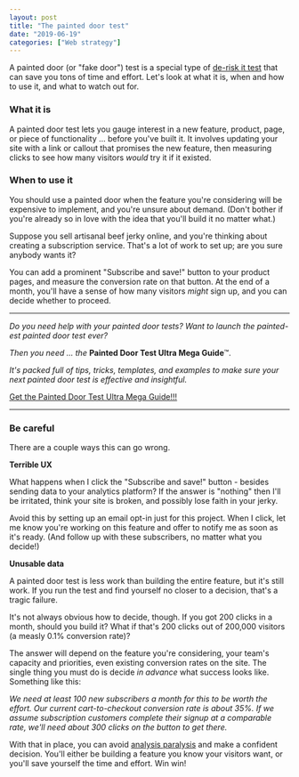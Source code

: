 ```yaml
---
layout: post
title: "The painted door test"
date: "2019-06-19"
categories: ["Web strategy"]
---
```


A painted door (or "fake door") test is a special type of [de-risk it test](https://briandavidhall.com/the-de-risk-it-test/) that can save you tons of time and effort. Let's look at what it is, when and how to use it, and what to watch out for.

### What it is

A painted door test lets you gauge interest in a new feature, product, page, or piece of functionality ... before you've built it. It involves updating your site with a link or callout that promises the new feature, then measuring clicks to see how many visitors _would_ try it if it existed.

### When to use it

You should use a painted door when the feature you're considering will be expensive to implement, and you're unsure about demand. (Don't bother if you're already so in love with the idea that you'll build it no matter what.)

Suppose you sell artisanal beef jerky online, and you're thinking about creating a subscription service. That's a lot of work to set up; are you sure anybody wants it?

You can add a prominent "Subscribe and save!" button to your product pages, and measure the conversion rate on that button. At the end of a month, you'll have a sense of how many visitors _might_ sign up, and you can decide whether to proceed.

* * *

_Do you need help with your painted door tests? Want to launch the painted-est painted door test ever?_

_Then you need ... the_ **Painted Door Test Ultra Mega Guide**™.

_It's packed full of tips, tricks, templates, and examples to make sure your next painted door test is effective and insightful._

[Get the Painted Door Test Ultra Mega Guide!!!](https://briandavidhall.com/painted-door-test-ultra-mega-guide/)

* * *

### Be careful

There are a couple ways this can go wrong.

**Terrible UX**

What happens when I click the "Subscribe and save!" button - besides sending data to your analytics platform? If the answer is "nothing" then I'll be irritated, think your site is broken, and possibly lose faith in your jerky.

Avoid this by setting up an email opt-in just for this project. When I click, let me know you're working on this feature and offer to notify me as soon as it's ready. (And follow up with these subscribers, no matter what you decide!)

**Unusable data**

A painted door test is less work than building the entire feature, but it's still work. If you run the test and find yourself no closer to a decision, that's a tragic failure.

It's not always obvious how to decide, though. If you got 200 clicks in a month, should you build it? What if that's 200 clicks out of 200,000 visitors (a measly 0.1% conversion rate)?

The answer will depend on the feature you're considering, your team's capacity and priorities, even existing conversion rates on the site. The single thing you must do is decide _in advance_ what success looks like. Something like this:

_We need at least 100 new subscribers a month for this to be worth the effort. Our current cart-to-checkout conversion rate is about 35%. If we assume subscription customers complete their signup at a comparable rate, we'll need about 300 clicks on the button to get there._

With that in place, you can avoid [analysis paralysis](https://briandavidhall.com/abcs-of-cro-a-is-for-analysis-paralysis/) and make a confident decision. You'll either be building a feature you know your visitors want, or you'll save yourself the time and effort. Win win!
